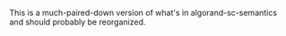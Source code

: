 This is a much-paired-down version of what's in algorand-sc-semantics and should probably be reorganized.

